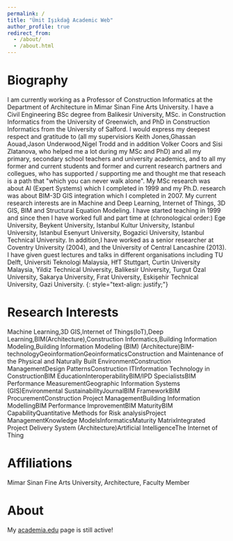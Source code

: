 ```yaml
---
permalink: /
title: "Ümit Işıkdağ Academic Web"
author_profile: true
redirect_from: 
  - /about/
  - /about.html
---
```


Biography
======
I am currently working as a Professor of Construction Informatics at the Department of Architecture in Mimar Sinan Fine Arts University. 
I have a Civil Engineering BSc degree from Balikesir University, MSc. in Construction Informatics from the University of Greenwich, 
and PhD in Construction Informatics from the University of Salford. I would express my deepest respect and gratitude 
to (all my supervisiors Keith Jones,Ghassan Aouad,Jason Underwood,Nigel Trodd and in addition 
Volker Coors and Sisi Zlatanova, who helped me a lot during my MSc and PhD) and all my primary, secondary school teachers and university academics, and to all my former and current students and former and current research partners and collegues, who has supported / supporting me and thought me that reseach is a path that "which you can never walk alone". My MSc research was about AI (Expert Systems) which I completed in 1999 and my Ph.D. research was about BIM-3D GIS integration which I completed in 2007. My current research interests are in Machine and Deep Learning, Internet of Things, 3D GIS, BIM and Structural Equation Modeling. I have started teaching in 1999 and since then I have worked full and part time at (chronological order:) Ege University, Beykent University, Istanbul Kultur University, Istanbul University, Istanbul Esenyurt University, Bogazici University, Istanbul Technical University. In addition,I have worked as a senior researcher at Coventry University (2004), and the University of Central Lancashire (2013). I have given guest lectures and talks in different organisations including TU Delft, Universiti Teknologi Malaysia, HfT Stuttgart, Curtin University Malaysia, Yildiz Technical University, Balikesir University, Turgut Özal University, Sakarya University, Fırat University, Eskişehir Technical University, Gazi University.
{: style="text-align: justify;"}

Research Interests
======
Machine Learning,3D GIS,Internet of Things(IoT),Deep Learning,BIM(Architecture),Construction Informatics,Building Information Modeling,Building Information Modeling (BIM) (Architecture)BIM-technologyGeoinformationGeoinformaticsConstruction and Maintenance of the Physical and Naturally Built EnvironmentConstruction ManagementDesign PatternsConstruction ITInformation Technology in ConstructionBIM EducationInteroperabilityBIM/IPD SpecialistsBIM Performance MeasurementGeographic Information Systems (GIS)Environmental SustainabilityJournalBIM FrameworkBIM ProcurementConstruction Project ManagementBuilding Information ModellingBIM Performance ImprovementBIM MaturityBIM CapabilityQuantitative Methods for Risk analysisProject ManagementKnowledge ModelsInformaticsMaturity MatrixIntegrated Project Delivery System (Architecture)Artificial IntelligenceThe Internet of Thing

Affiliations
======
Mimar Sinan Fine Arts University, Architecture, Faculty Member

About 
======
My [academia.edu](https://mimarsinan.academia.edu/umit) page is still active!

